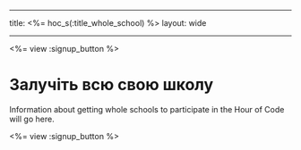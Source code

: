 * * *

title: <%= hoc_s(:title_whole_school) %> layout: wide

* * *

<%= view :signup_button %>

# Залучіть всю свою школу

Information about getting whole schools to participate in the Hour of Code will go here.

<%= view :signup_button %>